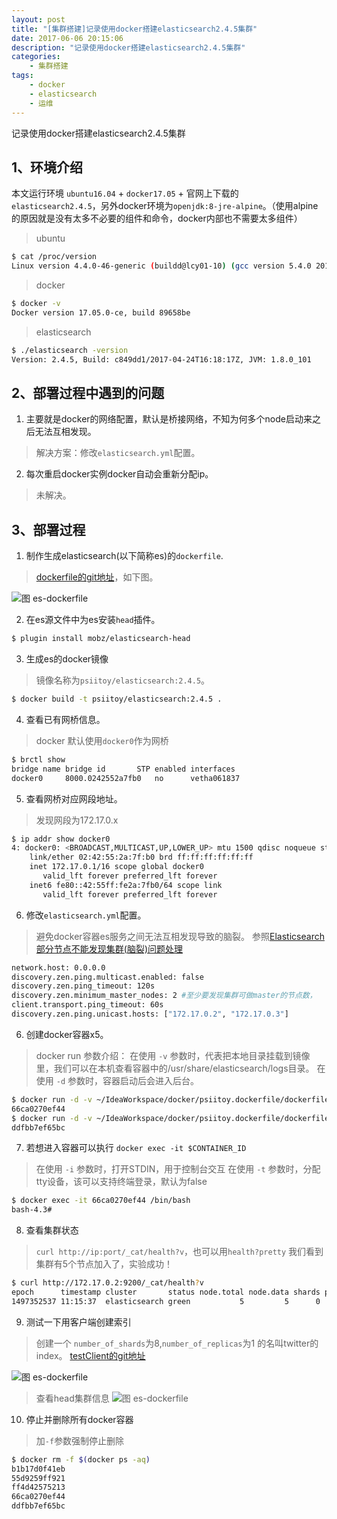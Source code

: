 ```yaml
---
layout: post
title: "[集群搭建]记录使用docker搭建elasticsearch2.4.5集群"
date: 2017-06-06 20:15:06 
description: "记录使用docker搭建elasticsearch2.4.5集群"
categories: 
    - 集群搭建
tags:
    - docker
    - elasticsearch
    - 运维
---
```


记录使用docker搭建elasticsearch2.4.5集群

<!--more-->

## 1、环境介绍

  本文运行环境 `ubuntu16.04` + `docker17.05` + 官网上下载的`elasticsearch2.4.5`，另外docker环境为`openjdk:8-jre-alpine`。（使用alpine的原因就是没有太多不必要的组件和命令，docker内部也不需要太多组件）

> ubuntu

```bash
$ cat /proc/version
Linux version 4.4.0-46-generic (buildd@lcy01-10) (gcc version 5.4.0 20160609 (Ubuntu 5.4.0-6ubuntu1~16.04.2) ) #67-Ubuntu SMP Thu Oct 20 15:05:12 UTC 2016

```

> docker

```bash
$ docker -v
Docker version 17.05.0-ce, build 89658be

```

> elasticsearch
```bash
$ ./elasticsearch -version
Version: 2.4.5, Build: c849dd1/2017-04-24T16:18:17Z, JVM: 1.8.0_101

```

## 2、部署过程中遇到的问题
 
1) 主要就是docker的网络配置，默认是桥接网络，不知为何多个node启动来之后无法互相发现。
> 解决方案：修改`elasticsearch.yml`配置。

2) 每次重启docker实例docker自动会重新分配ip。
> 未解决。

## 3、部署过程

1) 制作生成elasticsearch(以下简称es)的`dockerfile`.
> [dockerfile的git地址](https://github.com/psiitoy/psiitoy.dockerfile.git)，如下图。

![图 es-dockerfile](/img/blog/esdocker/es-dockerfile.png)

2) 在es源文件中为es安装`head`插件。

```bash
$ plugin install mobz/elasticsearch-head

```

3) 生成es的docker镜像
> 镜像名称为`psiitoy/elasticsearch:2.4.5`。

```bash
$ docker build -t psiitoy/elasticsearch:2.4.5 .

```

4) 查看已有网桥信息。
> docker 默认使用`docker0`作为网桥

```bash
$ brctl show
bridge name	bridge id		STP enabled	interfaces
docker0		8000.0242552a7fb0	no		vetha061837

```

5) 查看网桥对应网段地址。
> 发现网段为172.17.0.x

```bash
$ ip addr show docker0
4: docker0: <BROADCAST,MULTICAST,UP,LOWER_UP> mtu 1500 qdisc noqueue state UP group default 
    link/ether 02:42:55:2a:7f:b0 brd ff:ff:ff:ff:ff:ff
    inet 172.17.0.1/16 scope global docker0
       valid_lft forever preferred_lft forever
    inet6 fe80::42:55ff:fe2a:7fb0/64 scope link 
       valid_lft forever preferred_lft forever

```

6) 修改`elasticsearch.yml`配置。
> 避免docker容器es服务之间无法互相发现导致的脑裂。
> 参照[Elasticsearch部分节点不能发现集群(脑裂)问题处理](http://blog.csdn.net/huwei2003/article/details/47004745)

```bash
network.host: 0.0.0.0
discovery.zen.ping.multicast.enabled: false
discovery.zen.ping_timeout: 120s
discovery.zen.minimum_master_nodes: 2 #至少要发现集群可做master的节点数，
client.transport.ping_timeout: 60s
discovery.zen.ping.unicast.hosts: ["172.17.0.2", "172.17.0.3"]

```

6) 创建docker容器x5。
> docker run 参数介绍：
> 在使用 `-v` 参数时，代表把本地目录挂载到镜像里，我们可以在本机查看容器中的/usr/share/elasticsearch/logs目录。
> 在使用 `-d` 参数时，容器启动后会进入后台。

```bash
$ docker run -d -v ~/IdeaWorkspace/docker/psiitoy.dockerfile/dockerfile-alpine-es/elasticsearch-2.4.5/logs:/usr/share/elasticsearch/logs psiitoy/elasticsearch:2.4.5
66ca0270ef44
$ docker run -d -v ~/IdeaWorkspace/docker/psiitoy.dockerfile/dockerfile-alpine-es/elasticsearch-2.4.5/logs:/usr/share/elasticsearch/logs psiitoy/elasticsearch:2.4.5
ddfbb7ef65bc

```

7) 若想进入容器可以执行 `docker exec -it $CONTAINER_ID`
> 在使用 `-i` 参数时，打开STDIN，用于控制台交互
> 在使用 `-t` 参数时，分配tty设备，该可以支持终端登录，默认为false

```bash
$ docker exec -it 66ca0270ef44 /bin/bash
bash-4.3#

```

8) 查看集群状态
> `curl http://ip:port/_cat/health?v`，也可以用`health?pretty`
> 我们看到集群有5个节点加入了，实验成功！

```bash
$ curl http://172.17.0.2:9200/_cat/health?v
epoch      timestamp cluster       status node.total node.data shards pri relo init unassign pending_tasks max_task_wait_time active_shards_percent 
1497352537 11:15:37  elasticsearch green           5         5      0   0    0    0        0             0                  -                100.0% 

```

9) 测试一下用客户端创建索引
> 创建一个 `number_of_shards`为8,`number_of_replicas`为1 的名叫twitter的index。
> [testClient的git地址](https://github.com/sprintDragon/experiment/tree/master/experiment-elasticsearch)

![图 es-dockerfile](/img/blog/esdocker/es-test-client.png)

> 查看head集群信息
![图 es-dockerfile](/img/blog/esdocker/es-head-cluster.png)


10) 停止并删除所有docker容器
> 加`-f`参数强制停止删除

```bash
$ docker rm -f $(docker ps -aq)
b1b17d0f41eb
55d9259ff921
ff4d42575213
66ca0270ef44
ddfbb7ef65bc

```











